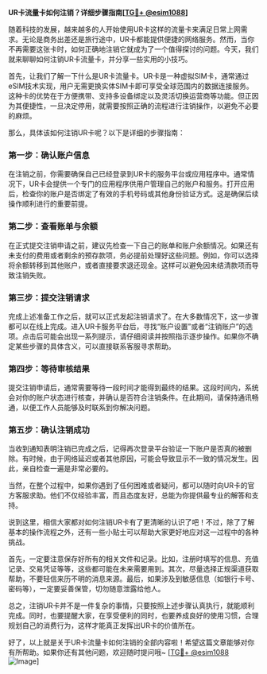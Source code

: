 **UR卡流量卡如何注销？详细步骤指南[[TG💪+ @esim1088](https://t.me/s/esim1088)]**

随着科技的发展，越来越多的人开始使用UR卡这样的流量卡来满足日常上网需求。无论是商务出差还是旅行途中，UR卡都能提供便捷的网络服务。然而，当你不再需要这张卡时，如何正确地注销它就成为了一个值得探讨的问题。今天，我们就来聊聊如何注销UR卡流量卡，并分享一些实用的小技巧。

首先，让我们了解一下什么是UR卡流量卡。UR卡是一种虚拟SIM卡，通常通过eSIM技术实现，用户无需更换实体SIM卡即可享受全球范围内的数据连接服务。这种卡的优势在于方便携带、支持多设备绑定以及灵活切换运营商等功能。但正因为其便捷性，一旦决定停用，就需要按照正确的流程进行注销操作，以避免不必要的麻烦。

那么，具体该如何注销UR卡呢？以下是详细的步骤指南：

### 第一步：确认账户信息
在注销之前，你需要确保自己已经登录到UR卡的服务平台或应用程序中。通常情况下，UR卡会提供一个专门的应用程序供用户管理自己的账户和服务。打开应用后，检查你的账户是否绑定了有效的手机号码或其他身份验证方式。这是确保后续操作顺利进行的重要前提。

### 第二步：查看账单与余额
在正式提交注销申请之前，建议先检查一下自己的账单和账户余额情况。如果还有未支付的费用或者剩余的预存款项，务必提前处理好这些问题。例如，你可以选择将余额转移到其他账户，或者直接要求退还现金。这样可以避免因未结清款项而导致注销失败。

### 第三步：提交注销请求
完成上述准备工作之后，就可以正式发起注销请求了。在大多数情况下，这一步骤都可以在线上完成。进入UR卡服务平台后，寻找“账户设置”或者“注销账户”的选项。点击后可能会出现一系列提示，请仔细阅读并按照指示逐步操作。如果你不确定某些步骤的具体含义，可以直接联系客服寻求帮助。

### 第四步：等待审核结果
提交注销申请后，通常需要等待一段时间才能得到最终的结果。这段时间内，系统会对你的账户状态进行核查，并确认是否符合注销条件。在此期间，请保持通讯畅通，以便工作人员能够及时联系到你解决问题。

### 第五步：确认注销成功
当收到通知表明注销已完成之后，记得再次登录平台验证一下账户是否真的被删除。有时候，由于网络延迟或者其他原因，可能会导致显示不一致的情况发生。因此，亲自检查一遍是非常必要的。

当然，在整个过程中，如果你遇到了任何困难或者疑问，都可以随时向UR卡的官方客服求助。他们不仅经验丰富，而且态度友好，总能为你提供最专业的解答和支持。

说到这里，相信大家都对如何注销UR卡有了更清晰的认识了吧！不过，除了了解基本的操作流程之外，还有一些小贴士可以帮助大家更好地应对这一过程中的各种挑战。

首先，一定要注意保存好所有的相关文件和记录。比如，注册时填写的信息、充值记录、交易凭证等等，这些都可能在未来需要用到。其次，尽量选择正规渠道获取帮助，不要轻信来历不明的消息来源。最后，如果涉及到敏感信息（如银行卡号、密码等），一定要妥善保管，切勿随意泄露给他人。

总之，注销UR卡并不是一件复杂的事情，只要按照上述步骤认真执行，就能顺利完成。同时，也要提醒大家，在享受便利的同时，也要养成良好的使用习惯，合理规划自己的消费行为，这样才能真正发挥出UR卡的价值所在。

好了，以上就是关于UR卡流量卡如何注销的全部内容啦！希望这篇文章能够对你有所帮助。如果你还有其他问题，欢迎随时提问哦~ [[TG💪+ @esim1088](https://t.me/s/esim1088) ![Image](https://i.postimg.cc/4NQfJmqS/Snipaste-2025-05-13-00-14-12.png)]